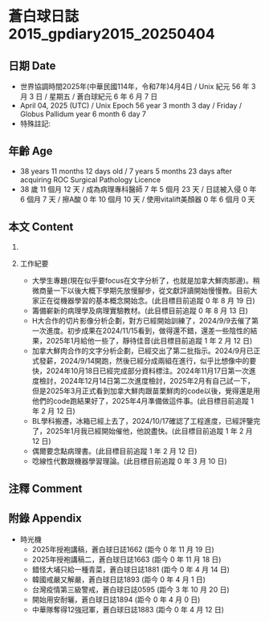 [_metadata_:encoding]: - "utf-8"
[_metadata_:language]: - "zh-Hant-TW"
[_metadata_:fileformat]: - "markdown"
[_metadata_:MIME_type]: - "text/plain"
[_metadata_:markdown_version]: - "commonmark version 0.30"
[_metadata_:markdown_spec]: - "https://spec.commonmark.org/0.30/"

# 蒼白球日誌2015_gpdiary2015_20250404 #

## 日期 Date ##

* 世界協調時間2025年(中華民國114年，令和7年)4月4日 / Unix 紀元 56 年 3 月 3 日 / 星期五 / 蒼白球紀元 6 年 6 月 7 日
* April 04, 2025 (UTC) / Unix Epoch 56 year 3 month 3 day / Friday / Globus Pallidum year 6 month 6 day 7
* 特殊註記:

## 年齡 Age ##

* 38 years 11 months 12 days old / 7 years 5 months 23 days after acquiring ROC Surgical Pathology Licence
* 38 歲 11 個月 12 天 / 成為病理專科醫師 7 年 5 個月 23 天 / 日誌被入侵 0 年 6 個月 7 天 / 擦A酸 0 年 10 個月 10 天 / 使用vitalift美顏器 0 年 6 個月 0 天

## 本文 Content ##

1. 

2. 工作紀要

    - 大學生專題(現在似乎要focus在文字分析了，也就是加拿大鮮肉那邊)。稍微商量一下以後大概下學期先放慢腳步，從文獻評讀開始慢慢教。目前大家正在從機器學習的基本概念開始念。(此目標目前追蹤 0 年 8 月 19 日)
    - 籌備嶄新的病理學及病理實驗教材。(此目標目前追蹤 0 年 8 月 13 日)
    - H大合作的切片影像分析企劃，對方已經開始訓練了，2024/9/9去催了第一次進度。初步成果在2024/11/15看到，做得還不錯，還差一些陰性的結果，2025年1月給他一些了，靜待佳音(此目標目前追蹤 1 年 2 月 12 日)
    - 加拿大鮮肉合作的文字分析企劃，已經交出了第二批指示。2024/9月已正式發薪，2024/9/14開跑，然後已經分成兩組在進行，似乎比想像中的要快，2024年10月18日已經完成部分資料標注。2024年11月17日第一次進度檢討，2024年12月14日第二次進度檢討，2025年2月有自己試一下，但是2025年3月正式看到加拿大鮮肉跟苗栗鮮肉的code以後，覺得還是用他們的code跑結果好了，2025年4月準備做這件事。(此目標目前追蹤 1 年 2 月 12 日)
    - BL學科搬遷，冰箱已經上去了，2024/10/17確認了工程進度，已經評鑒完了，2025年1月我已經開始催他，他說盡快。(此目標目前追蹤 1 年 2 月 12 日)
    - 偶爾要念點病理書。(此目標目前追蹤 1 年 2 月 12 日)
    - 唸線性代數跟機器學習理論。(此目標目前追蹤 0 年 3 月 10 日)

## 注釋 Comment ##


## 附錄 Appendix ##

* 時光機
    - 2025年授袍講稿，蒼白球日誌1662 (距今 0 年 11 月 19 日)
    - 2025年授袍講稿二，蒼白球日誌1663 (距今 0 年 11 月 18 日)
    - 錯怪大埔只給一種青菜，蒼白球日誌1881 (距今 0 年 4 月 14 日)
    - 韓國戒嚴又解嚴，蒼白球日誌1893 (距今 0 年 4 月 1 日)
    - 台灣疫情第三級警戒，蒼白球日誌0595 (距今 3 年 10 月 20 日)
    - 開始用安耐曬，蒼白球日誌1894 (距今 0 年 4 月 0 日)
    - 中華隊奪得12強冠軍，蒼白球日誌1883 (距今 0 年 4 月 12 日)
